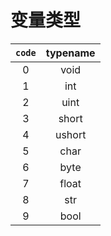 # 变量类型

| `code` | typename |
| :----: | :------: |
|   0    |   void   |
|   1    |   int    |
|   2    |   uint   |
|   3    |  short   |
|   4    |  ushort  |
|   5    |   char   |
|   6    |   byte   |
|   7    |  float   |
|   8    |   str    |
|   9    |   bool   |
